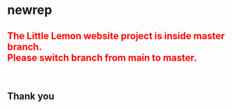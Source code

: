 # newrep
<h2 style="color:red">
The Little Lemon website project is inside master branch. <br/>
Please switch branch from main to master. 
</h2>
<br/>
<h2>Thank you</h2>

